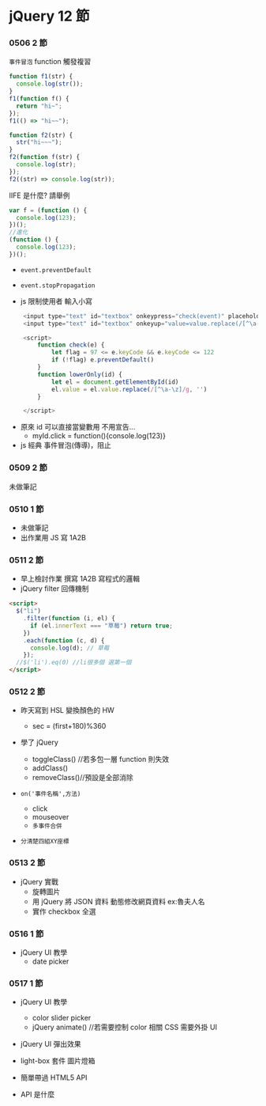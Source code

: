 # jQuery 12 節

### 0506 2 節

`事件冒泡`
function 觸發複習

```js
function f1(str) {
  console.log(str());
}
f1(function f() {
  return "hi~";
});
f1(() => "hi~~");
```

```js
function f2(str) {
  str("hi~~~");
}
f2(function f(str) {
  console.log(str);
});
f2((str) => console.log(str));
```

IIFE 是什麼? 請舉例

```js
var f = (function () {
  console.log(123);
})();
//進化
(function () {
  console.log(123);
})();
```

- `event.preventDefault`
- `event.stopPropagation`

- js 限制使用者 輸入小寫

```js
    <input type="text" id="textbox" onkeypress="check(event)" placeholder="pD">
    <input type="text" id="textbox" onkeyup="value=value.replace(/[^\a-\z]/g,'')">

    <script>
        function check(e) {
            let flag = 97 <= e.keyCode && e.keyCode <= 122
            if (!flag) e.preventDefault()
        }
        function lowerOnly(id) {
            let el = document.getElementById(id)
            el.value = el.value.replace(/[^\a-\z]/g, '')
        }

    </script>
```

- 原來 id 可以直接當變數用 不用宣告...
  - myId.click = function(){console.log(123)}
- js 經典 事件冒泡(傳導)，阻止

### 0509 2 節

未做筆記

### 0510 1 節

- 未做筆記
- 出作業用 JS 寫 1A2B

### 0511 2 節

- 早上檢討作業 撰寫 1A2B 寫程式的邏輯
- jQuery filter 回傳機制

```html
<script>
  $("li")
    .filter(function (i, el) {
      if (el.innerText === "草莓") return true;
    })
    .each(function (c, d) {
      console.log(d); // 草莓
    });
  //$('li').eq(0) //li很多個 選第一個
</script>
```

### 0512 2 節

- 昨天寫到 HSL 變換顏色的 HW

  - sec = (first+180)%360

- 學了 jQuery

  - toggleClass() //若多包一層 function 則失效
  - addClass()
  - removeClass()//預設是全部消除

- `on('事件名稱',方法)`

  - click
  - mouseover
  - `多事件合併`

- `分清楚四組XY座標`

### 0513 2 節

- jQuery 實戰
  - 旋轉圖片
  - 用 jQuery 將 JSON 資料 動態修改網頁資料 ex:魯夫人名
  - 實作 checkbox 全選

### 0516 1 節

- jQuery UI 教學
  - date picker

### 0517 1 節

- jQuery UI 教學
  - color slider picker
  - jQuery animate() //若需要控制 color 相關 CSS 需要外掛 UI

- jQuery UI 彈出效果
- light-box 套件 圖片燈箱

- 簡單帶過 HTML5 API
- API 是什麼
